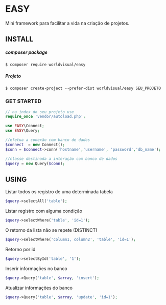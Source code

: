 # EASY
Mini framework para facilitar a vida na criação de projetos.
## INSTALL
##### composer package
```
$ composer require worldvisual/easy
```
##### Projeto
```
$ composer create-project --prefer-dist worldvisual/easy SEU_PROJETO
```
### GET STARTED
```php
// na index do seu projeto use
require_once 'vendor/autoload.php';

use EASY\Connect;
use EASY\Query;

//efetua a conexão com banco de dados
$connect  = new Connect();
$conn = $connect->conn('hostname','username', 'password','db_name');

//classe destinada a interação com banco de dados
$query = new Query($conn);
```
## USING
Listar todos os registro de uma determinada tabela
```php
$query->selectAll('table');
```
Listar registro com alguma condição
```php
$query->selectWhere('table', 'id=1');
```
O retorno da lista não se repete (DISTINCT)
```php
$query->selectWhere('column1, column2', 'table', 'id=1');
```
Retorno por id
```php
$query->selectById('table', '1');
```
Inserir informações no banco
```php
$query->Query('table', $array, 'insert');
```
Atualizar informações do banco
```php
$query->Query('table', $array, 'update', 'id=1');
```
